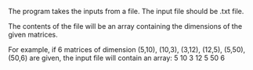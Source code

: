 The program takes the inputs from a file. The input file should be .txt file. 

The contents of the file will be an array containing the dimensions of the given matrices. 

For example, if 6 matrices of dimension (5,10), (10,3), (3,12), (12,5), (5,50), (50,6) are given, the input file will contain an array: 5 10 3 12 5 50 6
